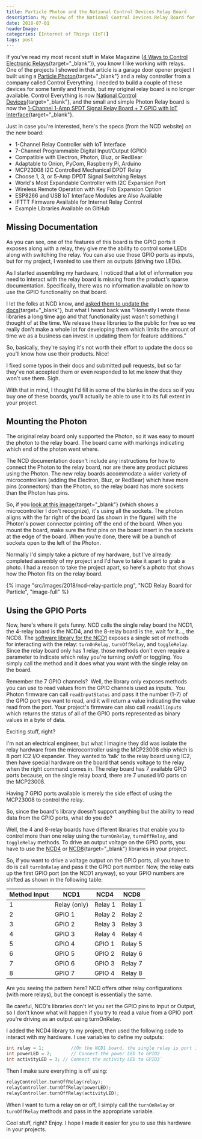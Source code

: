 ```yaml
---
title: Particle Photon and the National Control Devices Relay Board
description: My review of the National Control Devices Relay Board for the Particle Photon.
date: 2018-07-01
headerImage: 
categories: [Internet of Things (IoT)]
tags: post
---
```


If you've read my most recent stuff in Make Magazine ([4 Ways to Control Electronic Relays](https://makezine.com/2018/03/19/control-electronic-relays/){target="_blank"}), you know I like working with relays. One of the projects I showed in that article is a garage door opener project I built using a [Particle Photon](https://www.particle.io/products/hardware/photon-wifi){target="_blank"} and a relay controller from a company called Control Everything. I needed to build a couple of these devices for some family and friends, but my original relay board is no longer available. Control Everything is now [National Control Devices](https://ncd.io){target="_blank"}, and the small and simple Photon Relay board is now the [1-Channel 1-Amp SPDT Signal Relay Board + 7 GPIO with IoT Interface](https://store.ncd.io/product/1-channel-1-amp-spdt-signal-relay-board-7-gpio-with-iot-interface/){target="_blank"}.

Just in case you're interested, here's the specs (from the NCD website) on the new board:

* 1-Channel Relay Controller with IoT Interface
* 7-Channel Programmable Digital Input/Output (GPIO)
* Compatible with Electron, Photon, Bluz, or RedBear
* Adaptable to Onion, PyCom, Raspberry Pi, Arduino
* MCP23008 I2C Controlled Mechanical DPDT Relay
* Choose 1, 3, or 5-Amp DPDT Signal Switching Relays
* World's Most Expandable Controller with I2C Expansion Port
* Wireless Remote Operation with Key Fob Expansion Option
* ESP8266 and USB IoT Interface Modules are Also Available
* IFTTT Firmware Available for Internet Relay Control
* Example Libraries Available on GitHub

## Missing Documentation

As you can see, one of the features of this board is the GPIO ports it exposes along with a relay, they give me the ability to control some LEDs along with switching the relay. You can also use those GPIO ports as inputs, but for my project, I wanted to use them as outputs (driving two LEDs).

As I started assembling my hardware, I noticed that a lot of information you need to interact with the relay board is missing from the product's sparse documentation. Specifically, there was no information available on how to use the GPIO functionality on that board.

I let the folks at NCD know, and [asked them to update the docs](https://github.com/ControlEverythingCom/NCD1Relay/issues/3){target="_blank"}, but what I heard back was “Honestly I wrote these libraries a long time ago and that functionality just wasn't something I thought of at the time. We release these libraries to the public for free so we really don't make a whole lot for developing them which limits the amount of time we as a business can invest in updating them for feature additions.”  

So, basically, they're saying it's not worth their effort to update the docs so you'll know how use their products. Nice!

I fixed some typos in their docs and submitted pull requests, but so far they've not accepted them or even responded to let me know that they won't use them. Sigh.

With that in mind, I thought I'd fill in some of the blanks in the docs so if you buy one of these boards, you'll actually be able to use it to its full extent in your project.

## Mounting the Photon

The original relay board only supported the Photon, so it was easy to mount the photon to the relay board. The board came with markings indicating which end of the photon went where.

The NCD documentation doesn't include any instructions for how to connect the Photon to the relay board, nor are there any product pictures using the Photon. The new relay boards accommodate a wider variety of microcontrollers (adding the Electron, Bluz, or RedBear) which have more pins (connectors) than the Photon, so the relay board has more sockets than the Photon has pins.

So, if you [look at this image](https://media.ncd.io/sites/2/20170721142843/MCP23008-PEIO7R1G5LE_1.png){target="_blank"} (which shows a microcontroller I don't recognize), it's using all the sockets. The photon aligns with the far right of the board (as shown in the figure) with the Photon's power connector pointing off the end of the board. When you mount the board, make sure the first pins on the board insert in the sockets at the edge of the board. When you're done, there will be a bunch of sockets open to the left of the Photon.

Normally I'd simply take a picture of my hardware, but I've already completed assembly of my project and I'd have to take it apart to grab a photo. I had a reason to take the project apart, so here's a photo that shows how the Photon fits on the relay board.

{% image "src/images/2018/ncd-relay-particle.png", "NCD Relay Board for Particle", "image-full" %}

## Using the GPIO Ports

Now, here's where it gets funny. NCD calls the single relay board the NCD1, the 4-relay board is the NCD4, and the 8-relay board is the, wait for it…, the NCD8. The [software library for the NCD1](https://github.com/ControlEverythingCom/NCD1Relay) exposes a single set of methods for interacting with the relay: `turnOnRelay`, `turnOffRelay`, and `toggleRelay`. Since the relay board only has 1 relay, those methods don't even require a parameter to indicate which relay you're turning on/off or toggling. You simply call the method and it does what you want with the single relay on the board.

Remember the 7 GPIO channels?  Well, the library only exposes methods you can use to read values from the GPIO channels used as inputs.  You Photon firmware can call `readInputStatus` and pass it the number (1-7) of the GPIO port you want to read, and it will return a value indicating the value read from the port. Your project's firmware can also call `readAllInputs` which returns the status of all of the GPIO ports represented as binary values in a byte of data.

Exciting stuff, right?

I'm not an electrical engineer, but what I imagine they did was isolate the relay hardware from the microcontroller using the MCP23008 chip which is 8 port IC2 I/O expander. They wanted to 'talk' to the relay board using IC2, then have special hardware on the board that sends voltage to the relay when the right command comes in. The relay board has 7 available GPIO ports because, on the single relay board, there are 7 unused I/O ports on the MCP23008.

Having 7 GPIO ports available is merely the side effect of using the MCP23008 to control the relay.

So, since the board's library doesn't support anything but the ability to read data from the GPIO ports, what do you do?

Well, the 4 and 8-relay boards have different libraries that enable you to control more than one relay using the `turnOnRelay`, `turnOffRelay`, and `toggleRelay` methods. To drive an output voltage on the GPIO ports, you have to use the [NCD4](https://github.com/ControlEverythingCom/NCD4Relay{target="_blank"}) or [NCD8](https://github.com/ControlEverythingCom/NCD8Relay){target="_blank"} libraries in your project.

So, if you want to drive a voltage output on the GPIO ports, all you have to do is call `turnOnRelay` and pass it the GPIO port number. Now, the relay eats up the first GPIO port (on the NCD1 anyway), so your GPIO numbers are shifted as shown in the following table:

| Method Input | NCD1         | NCD4    | NCD8    |
| ------------ | ------------ | ------- | ------- |
| 1            | Relay (only) | Relay 1 | Relay 1 | 
| 2            | GPIO 1       | Relay 2 | Relay 2 | 
| 3            | GPIO 2       | Relay 3 | Relay 3 | 
| 4            | GPIO 3       | Relay 4 | Relay 4 | 
| 5            | GPIO 4       | GPIO 1  | Relay 5 | 
| 6            | GPIO 5       | GPIO 2  | Relay 6 | 
| 7            | GPIO 6       | GPIO 3  | Relay 7 | 
| 8            | GPIO 7       | GPIO 4  | Relay 8 |

Are you seeing the pattern here? NCD offers other relay configurations (with more relays), but the concept is essentially the same.

Be careful, NCD's libraries don't let you set the GPIO pins to Input or Output, so I don't know what will happen if you try to read a value from a GPIO port you're driving as an output using turnOnRelay.

I added the NCD4 library to my project, then used the following code to interact with my hardware. I use variables to define my outputs:

```c
int relay = 1;          //On the NCD1 board, the single relay is port 1   
int powerLED = 2;       // Connect the power LED to GPIO2   
int activityLED = 3; // Connect the activity LED to GPIO3`
```

Then I make sure everything is off using:

```c
relayController.turnOffRelay(relay);
relayController.turnOffRelay(powerLED);
relayController.turnOffRelay(activityLED);
```

When I want to turn a relay on or off, I simply call the `turnOnRelay` or `turnOffRelay` methods and pass in the appropriate variable.

Cool stuff, right? Enjoy. I hope I made it easier for you to use this hardware in your projects.